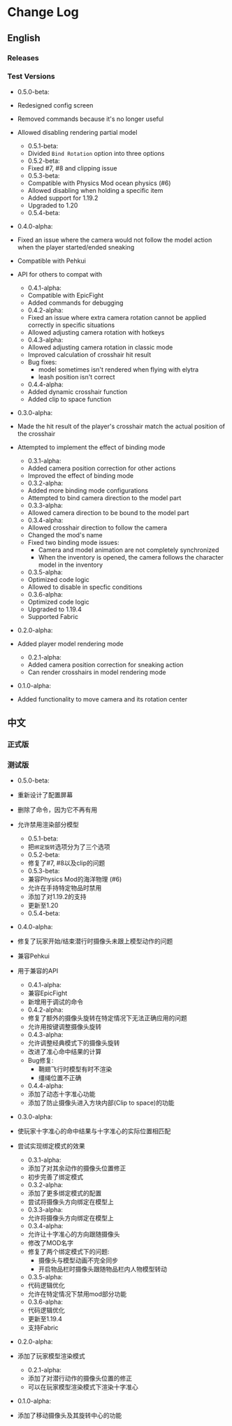 # Change Log #

## English ##

### Releases ###

### Test Versions ###

* 0.5.0-beta:
* Redesigned config screen
* Removed commands because it's no longer useful
* Allowed disabling rendering partial model
  * 0.5.1-beta:
  * Divided `Bind Rotation` option into three options
  * 0.5.2-beta:
  * Fixed #7, #8 and clipping issue
  * 0.5.3-beta:
  * Compatible with Physics Mod ocean physics (#6)
  * Allowed disabling when holding a specific item
  * Added support for 1.19.2
  * Upgraded to 1.20
  * 0.5.4-beta:

* 0.4.0-alpha:
* Fixed an issue where the camera would not follow the model action when the player started/ended sneaking
* Compatible with Pehkui
* API for others to compat with
  * 0.4.1-alpha:
  * Compatible with EpicFight
  * Added commands for debugging
  * 0.4.2-alpha:
  * Fixed an issue where extra camera rotation cannot be applied correctly in specific situations
  * Allowed adjusting camera rotation with hotkeys
  * 0.4.3-alpha:
  * Allowed adjusting camera rotation in classic mode
  * Improved calculation of crosshair hit result
  * Bug fixes:
    * model sometimes isn't rendered when flying with elytra
    * leash position isn't correct
  * 0.4.4-alpha:
  * Added dynamic crosshair function
  * Added clip to space function

* 0.3.0-alpha:
* Made the hit result of the player's crosshair match the actual position of the crosshair
* Attempted to implement the effect of binding mode
  * 0.3.1-alpha:
  * Added camera position correction for other actions
  * Improved the effect of binding mode
  * 0.3.2-alpha:
  * Added more binding mode configurations
  * Attempted to bind camera direction to the model part
  * 0.3.3-alpha:
  * Allowed camera direction to be bound to the model part
  * 0.3.4-alpha:
  * Allowed crosshair direction to follow the camera
  * Changed the mod's name
  * Fixed two binding mode issues:
    * Camera and model animation are not completely synchronized
    * When the inventory is opened, the camera follows the character model in the inventory
  * 0.3.5-alpha:
  * Optimized code logic
  * Allowed to disable in specfic conditions
  * 0.3.6-alpha:
  * Optimized code logic
  * Upgraded to 1.19.4
  * Supported Fabric

* 0.2.0-alpha:
* Added player model rendering mode
  * 0.2.1-alpha:
  * Added camera position correction for sneaking action
  * Can render crosshairs in model rendering mode

* 0.1.0-alpha:
* Added functionality to move camera and its rotation center

## 中文 ##

### 正式版 ###

### 测试版 ###

* 0.5.0-beta:
* 重新设计了配置屏幕
* 删除了命令，因为它不再有用
* 允许禁用渲染部分模型
  * 0.5.1-beta:
  * 把`绑定旋转`选项分为了三个选项
  * 0.5.2-beta:
  * 修复了#7, #8以及clip的问题
  * 0.5.3-beta:
  * 兼容Physics Mod的海洋物理 (#6)
  * 允许在手持特定物品时禁用
  * 添加了对1.19.2的支持
  * 更新至1.20
  * 0.5.4-beta:

* 0.4.0-alpha:
* 修复了玩家开始/结束潜行时摄像头未跟上模型动作的问题
* 兼容Pehkui
* 用于兼容的API
  * 0.4.1-alpha:
  * 兼容EpicFight
  * 新增用于调试的命令
  * 0.4.2-alpha:
  * 修复了额外的摄像头旋转在特定情况下无法正确应用的问题
  * 允许用按键调整摄像头旋转
  * 0.4.3-alpha:
  * 允许调整经典模式下的摄像头旋转
  * 改进了准心命中结果的计算
  * Bug修复:
    * 鞘翅飞行时模型有时不渲染
    * 缰绳位置不正确
  * 0.4.4-alpha:
  * 添加了动态十字准心功能
  * 添加了防止摄像头进入方块内部(Clip to space)的功能

* 0.3.0-alpha:
* 使玩家十字准心的命中结果与十字准心的实际位置相匹配
* 尝试实现绑定模式的效果
  * 0.3.1-alpha:
  * 添加了对其余动作的摄像头位置修正
  * 初步完善了绑定模式
  * 0.3.2-alpha:
  * 添加了更多绑定模式的配置
  * 尝试将摄像头方向绑定在模型上
  * 0.3.3-alpha:
  * 允许将摄像头方向绑定在模型上
  * 0.3.4-alpha:
  * 允许让十字准心的方向跟随摄像头
  * 修改了MOD名字
  * 修复了两个绑定模式下的问题:
    * 摄像头与模型动画不完全同步
    * 开启物品栏时摄像头跟随物品栏内人物模型转动
  * 0.3.5-alpha:
  * 代码逻辑优化
  * 允许在特定情况下禁用mod部分功能
  * 0.3.6-alpha:
  * 代码逻辑优化
  * 更新至1.19.4
  * 支持Fabric

* 0.2.0-alpha:
* 添加了玩家模型渲染模式
  * 0.2.1-alpha:
  * 添加了对潜行动作的摄像头位置的修正
  * 可以在玩家模型渲染模式下渲染十字准心

* 0.1.0-alpha:
* 添加了移动摄像头及其旋转中心的功能
